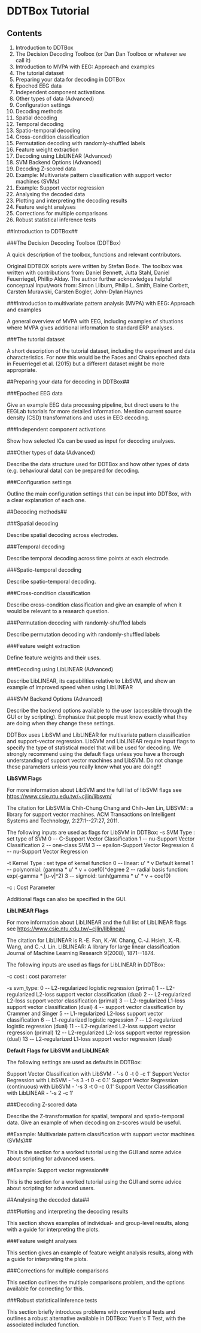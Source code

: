 # DDTBox Tutorial

## Contents

1. Introduction to DDTBox
  1. The Decision Decoding Toolbox (or Dan Dan Toolbox or whatever we call it)
  2. Introduction to MVPA with EEG: Approach and examples
  3. The tutorial dataset
2. Preparing your data for decoding in DDTBox
  1. Epoched EEG data
  2. Independent component activations
  3. Other types of data (Advanced)
  4. Configuration settings
3. Decoding methods
  1. Spatial decoding
  2. Temporal decoding
  3. Spatio-temporal decoding
  4. Cross-condition classification
  5. Permutation decoding with randomly-shuffled labels
  6. Feature weight extraction
  7. Decoding using LibLINEAR (Advanced)
  8. SVM Backend Options (Advanced)
  9. Decoding Z-scored data
4. Example: Multivariate pattern classification with support vector machines (SVMs)
5. Example: Support vector regression
6. Analysing the decoded data
  1. Plotting and interpreting the decoding results
  2. Feature weight analyses
  3. Corrections for multiple comparisons
  4. Robust statistical inference tests




##Introduction to DDTBox##

###The Decision Decoding Toolbox (DDTBox)

A quick description of the toolbox, functions and relevant contributors.

Original DDTBOX scripts were written by Stefan Bode.
The toolbox was written with contributions from: Daniel Bennett, Jutta Stahl, Daniel Feuerriegel, Phillip Alday.
The author further acknowledges helpful conceptual input/work from: Simon Lilburn, Philip L. Smith, Elaine Corbett, Carsten Murawski, Carsten Bogler, John-Dylan Haynes




###Introduction to multivariate pattern analysis (MVPA) with EEG: Approach and examples

A general overview of MVPA with EEG, including examples of situations where MVPA gives additional information to standard ERP analyses.

###The tutorial dataset

A short description of the tutorial dataset, including the experiment and data characteristics. 
For now this would be the Faces and Chairs epoched data in Feuerriegel et al. (2015) but a different dataset might be more appropriate.

##Preparing your data for decoding in DDTBox##

###Epoched EEG data

Give an example EEG data processing pipeline, but direct users to the EEGLab tutorials for more detailed information.
Mention current source density (CSD) transformations and uses in EEG decoding.

###Independent component activations

Show how selected ICs can be used as input for decoding analyses.

###Other types of data (Advanced)

Describe the data structure used for DDTBox and how other types of data (e.g. behavioural data) can be prepared for decoding.

###Configuration settings

Outline the main configuration settings that can be input into DDTBox, with a clear explanation of each one.


##Decoding methods##

###Spatial decoding

Describe spatial decoding across electrodes.

###Temporal decoding

Describe temporal decoding across time points at each electrode.

###Spatio-temporal decoding

Describe spatio-temporal decoding.

###Cross-condition classification

Describe cross-condition classification and give an example of when it would be relevant to a research question.

###Permutation decoding with randomly-shuffled labels

Describe permutation decoding with randomly-shuffled labels

###Feature weight extraction

Define feature weights and their uses.

###Decoding using LibLINEAR (Advanced)

Describe LibLINEAR, its capabilities relative to LibSVM, and show an example of improved speed when using LibLINEAR

###SVM Backend Options (Advanced)

Describe the backend options available to the user (accessible through the GUI or by scripting). Emphasize that people must know exactly what they are doing when they change these settings.

DDTBox uses LibSVM and LibLINEAR for multivariate pattern classification and support-vector regression. 
LibSVM and LibLINEAR require input flags to specify the type of statistical model that will be used for decoding. 
We strongly recommend using the default flags unless you have a thorough understanding of support vector machines and LibSVM.
Do not change these parameters unless you really know what you are doing!!!

**LibSVM Flags**

For more information about LibSVM and the full list of libSVM flags see https://www.csie.ntu.edu.tw/~cjlin/libsvm/
 
The citation for LibSVM is Chih-Chung Chang and Chih-Jen Lin, LIBSVM : a library for support vector machines. ACM Transactions on Intelligent Systems and Technology, 2:27:1--27:27, 2011.
 
The following inputs are used as flags for LibSVM in DDTBox:
-s SVM Type : set type of SVM
  0 -- C-Support Vector Classification
  1 -- nu-Support Vector Classification
  2 -- one-class SVM
  3 -- epsilon-Support Vector Regression
  4 -- nu-Support Vector Regression

-t Kernel Type : set type of kernel function
  0 -- linear: u' * v				Default kernel
  1 -- polynomial: (gamma * u' * v + coef0)^degree
  2 -- radial basis function: exp(-gamma * |u-v|^2)
  3 -- sigmoid: tanh(gamma * u' * v + coef0)
 
-c : Cost Parameter


Additional flags can also be specified in the GUI.


**LibLINEAR Flags**

For more information about LibLINEAR and the full list of LibLINEAR flags see https://www.csie.ntu.edu.tw/~cjlin/liblinear/

The citation for LibLINEAR is R.-E. Fan, K.-W. Chang, C.-J. Hsieh, X.-R. Wang, and C.-J. Lin. LIBLINEAR: A library for large linear classification Journal of Machine Learning Research 9(2008), 1871--1874.

The following inputs are used as flags for LibLINEAR in DDTBox:

-c cost : cost parameter

-s svm_type:
  0 -- L2-regularized logistic regression (primal)
  1 -- L2-regularized L2-loss support vector classification (dual)
  2 -- L2-regularized L2-loss support vector classification (primal)
  3 -- L2-regularized L1-loss support vector classification (dual)
  4 -- support vector classification by Crammer and Singer
  5 -- L1-regularized L2-loss support vector classification
  6 -- L1-regularized logistic regression
  7 -- L2-regularized logistic regression (dual)
  11 -- L2-regularized L2-loss support vector regression (primal)
  12 -- L2-regularized L2-loss support vector regression (dual)
  13 -- L2-regularized L1-loss support vector regression (dual)

**Default Flags for LibSVM and LibLINEAR**

The following settings are used as defaults in DDTBox:

Support Vector Classification with LibSVM - '-s 0 -t 0 -c 1'
Support Vector Regression with LibSVM - '-s 3 -t 0 -c 0.1'
Support Vector Regression (continuous) with LibSVM - '-s 3 -t 0 -c 0.1'
Support Vector Classification with LibLINEAR - '-s 2 -c 1'




###Decoding Z-scored data

Describe the Z-transformation for spatial, temporal and spatio-temporal data. Give an example of when decoding on z-scores would be useful.



##Example: Multivariate pattern classification with support vector machines (SVMs)##

This is the section for a worked tutorial using the GUI and some advice about scripting for advanced users.



##Example: Support vector regression##

This is the section for a worked tutorial using the GUI and some advice about scripting for advanced users.



##Analysing the decoded data##

###Plotting and interpreting the decoding results

This section shows examples of individual- and group-level results, along with a guide for interpreting the plots.


###Feature weight analyses

This section gives an example of feature weight analysis results, along with a guide for interpreting the plots.

###Corrections for multiple comparisons

This section outlines the multiple comparisons problem, and the options available for correcting for this.



###Robust statistical inference tests

This section briefly introduces problems with conventional tests and outlines a robust alternative available in DDTBox: Yuen's T Test, with the associated included function.



